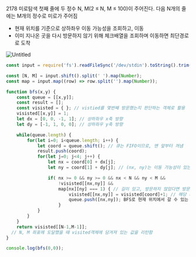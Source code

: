 
2178 미로탐색
첫째 줄에 두 정수 N, M(2 ≤ N, M ≤ 100)이 주어진다. 다음 N개의 줄에는 M개의 정수로 미로가 주어짐

- 현재 위치를 기준으로 상하좌우 이동 가능성을 조회하고, 이동
- 이미 지나온 곳을 다시 방문하지 않기 위해 체크배열을 조회하며 이동하면 최단경로로 도착

![Untitled](https://s3-us-west-2.amazonaws.com/secure.notion-static.com/1d01cd4f-0546-4c25-9a66-bff9e71ff1b4/Untitled.png)

```jsx
const input = require('fs').readFileSync('/dev/stdin').toString().trim().split('\n');

const [N, M] = input.shift().split(' ').map(Number);
const map = input.map((row) => row.split('').map(Number));

function bfs(x,y) {
    const queue = [[x,y]];
    const result = []; 
    const visisted = { }; // vistied를 몇번째 방문했는지 판단하는 객체로 활용
    visisted[[x,y]] = 1;
    let dx = [0, 0, -1, 1]; // 상하좌우 x축 방향
    let dy = [-1, 1, 0, 0]; // 상하좌우 y축 방향

    while(queue.length) {
        for(let i=0; i<queue.length; i++) {
            let coord = queue.shift(); // 큐는 FIFO이므로, 맨 앞부터 꺼냄
            result.push(coord);
            for(let j=0; j<4; j++) {
                let nx = coord[0] + dx[j]; 
                let ny = coord[1] + dy[j]; // (nx, ny)는 이동 가능성이 있는 좌표

                if( nx >= 0 && ny >= 0 && nx < N && ny < M &&
                    !visisted[[nx,ny]] &&
                    map[nx][ny] === 1) { // 길이 있고, 방문하지 않았다면 방문
                        visisted[[nx,ny]] = visisted[coord]+1; // 해당 좌표에 도달할때마다 visited 객체값을 증가
                        queue.push([nx,ny]); BFS로 현재 위치에서 갈 수 있는 좌표를 모두 큐에 넣어줌
                    }
            }
        }
    }
    return visisted[[N-1,M-1]];
  // N, M 좌표에 도달했을 때 visited객체에 담겨져 있는 값을 리턴함
}

console.log(bfs(0,0));
```
